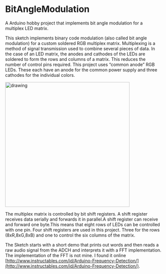# BitAngleModulation
A Arduino hobby project that implements bit angle modulation for a multiplex LED matrix.

This sketch implements binary code modulation (also called bit angle modulation) for a custom soldered RGB multiplex matrix.
Multiplexing is a method of signal transmission used to combine several pieces of data. In the case of an LED matrix, the anodes and cathodes of the LEDs are soldered to form the rows and columns of a matrix. This reduces the number of control pins required.
This project uses “common anode” RGB LEDs. These each have an anode for the common power supply and three cathodes for the individual colors.

<img src="https://github.com/user-attachments/assets/43a1a686-dfb6-40ef-9111-932a34af7d74" alt="drawing" width="400"/>

The multiplex matrix is controlled by bit shift registers. A shift register receives data serially and forwards it in parallel.A shift register can receive and forward one byte.This means that eight rows of LEDs can be controlled with one pin. Four shift registers are used in this project. Three for the rows (8xR,8xG,8xB) and one to control the six columns of the matrix.

The Sketch starts with a short demo that prints out words and then reads a raw audio signal from the ADCH and interprets it with a FFT implementation. The implementation of the FFT is not mine. I found it online [http://www.instructables.com/id/Arduino-Frequency-Detection/](http://www.instructables.com/id/Arduino-Frequency-Detection/).
